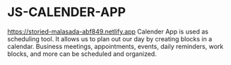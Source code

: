 # JS-CALENDER-APP
https://storied-malasada-abf849.netlify.app
Calender App is used as scheduling tool. It allows us to plan out our day by creating blocks in a calendar. Business meetings, appointments, events, daily reminders, work blocks, and more can be scheduled and organized.

